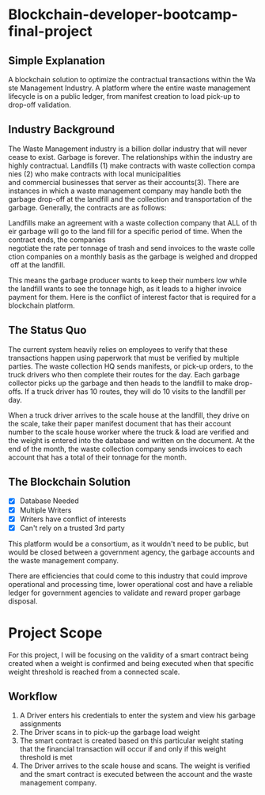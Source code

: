 # Blockchain-developer-bootcamp-final-project

## Simple Explanation
A blockchain solution to optimize the contractual transactions within the Waste Management Industry. A platform where the entire waste management lifecycle is on a public ledger, from manifest creation to load pick-up to drop-off validation. 

## Industry Background
The Waste Management industry is a billion dollar industry that will never cease to exist. Garbage is forever. The relationships within the industry are highly contractual. Landfills (1) make contracts with waste collection companies (2) who make contracts with local municipalities and commercial businesses that server as their accounts(3). There are instances in which a waste management company may handle both the garbage drop-off at the landfill and the collection and transportation of the garbage. Generally, the contracts are as follows:

Landfills make an agreement with a waste collection company that ALL of their garbage will go to the land fill for a specific period of time. When the contract ends, the companies negotiate the rate per tonnage of trash and send invoices to the waste collection companies on a monthly basis as the garbage is weighed and dropped off at the landfill. 

This means the garbage producer wants to keep their numbers low while the landfill wants to see the tonnage high, as it leads to a higher invoice payment for them. Here is the conflict of interest factor that is required for a blockchain platform.

## The Status Quo
The current system heavily relies on employees to verify that these transactions happen using paperwork that must be verified by multiple parties. The waste collection HQ sends manifests, or pick-up orders, to the truck drivers who then complete their routes for the day. Each garbage collector picks up the garbage and then heads to the landfill to make drop-offs. If a truck driver has 10 routes, they will do 10 visits to the landfill per day. 

When a truck driver arrives to the scale house at the landfill, they drive on the scale, take their paper manifest document that has their account number to the scale house worker where the truck & load are verified and the weight is entered into the database and written on the document. At the end of the month, the waste collection company sends invoices to each account that has a total of their tonnage for the month.

## The Blockchain Solution
- [x] Database Needed
- [x] Multiple Writers
- [x] Writers have conflict of interests
- [x] Can't rely on a trusted 3rd party

This platform would be a consortium, as it wouldn't need to be public, but would be closed between a government agency, the garbage accounts and the waste management company. 

There are efficiencies that could come to this industry that could improve operational and processing time, lower operational cost and have a reliable ledger for government agencies to validate and reward proper garbage disposal.

# Project Scope 
For this project, I will be focusing on the validity of a smart contract being created when a weight is confirmed and being executed when that specific weight threshold is reached from a connected scale. 


## Workflow
1. A Driver enters his credentials to enter the system and view his garbage assignments 
2. The Driver scans in to pick-up the garbage load weight
3. The smart contract is created based on this particular weight stating that the financial transaction will occur if and only if this weight threshold is met
4. The Driver arrives to the scale house and scans. The weight is verified and the smart contract is executed between the account and the waste management company. 